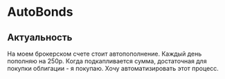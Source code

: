 # AutoBonds

## Актуальность
На моем брокерском счете стоит автопополнение. Каждый день пополняю на 250р. Когда подкапливается сумма, достаточная для покупки облигации - я покупаю. Хочу автоматизировать этот процесс.